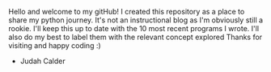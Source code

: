 Hello and welcome to my gitHub!
I created this repository as a place to share my python journey.
It's not an instructional blog as I'm obviously still a rookie.
I'll keep this up to date with the 10 most recent programs I wrote.
I'll also do my best to label them with the relevant concept explored
Thanks for visiting and happy coding :)
- Judah Calder
